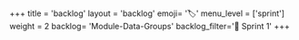 +++
title = 'backlog'
layout = 'backlog'
emoji= '🏷️'
menu_level = ['sprint']
weight = 2
backlog= 'Module-Data-Groups'
backlog_filter='📅 Sprint 1'
+++
